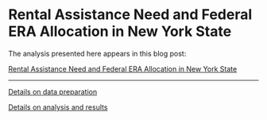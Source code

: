 # Rental Assistance Need and Federal ERA Allocation in New York State

The analysis presented here appears in this blog post:

[Rental Assistance Need and Federal ERA Allocation in New York State](https://furmancenter.org/thestoop/entry/rental-assistance-need-and-federal-era-allocation-in-new-york-state)

--- 

[Details on data preparation](https://FurmanCenter.github.io/ny-era-distribution-need/prep-data.html) 

[Details on analysis and results](https://FurmanCenter.github.io/ny-era-distribution-need/analysis_moe-no_rep-100.html)
